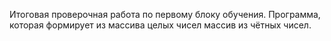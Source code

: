 Итоговая проверочная работа по первому блоку обучения.
Программа, которая формирует из массива целых чисел массив из чётных чисел.